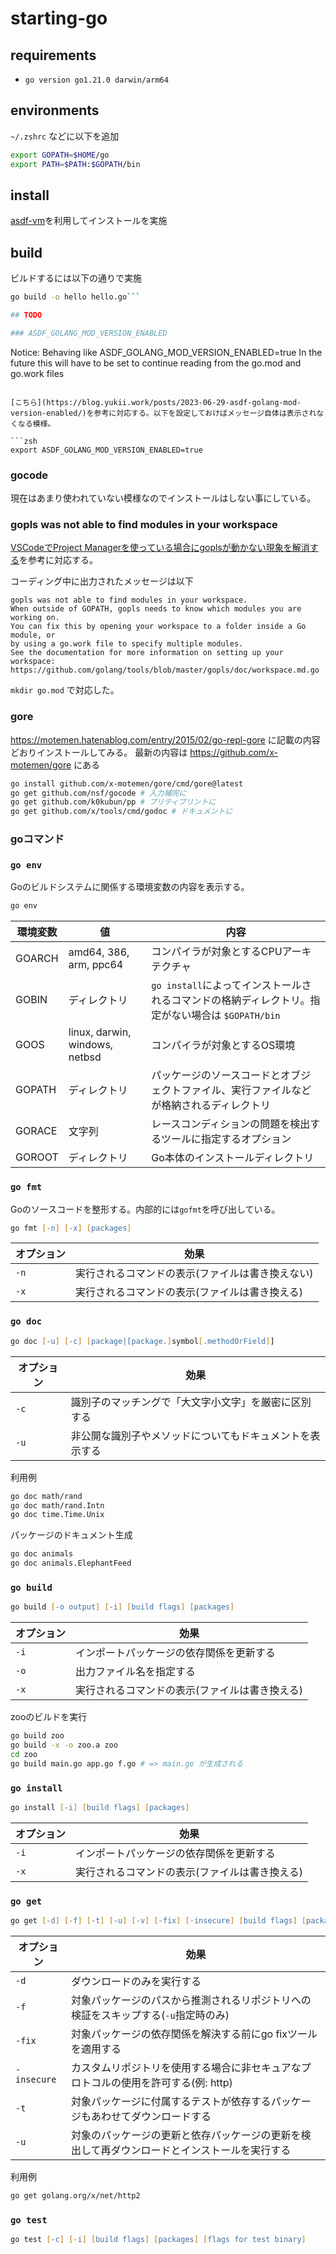 # starting-go

## requirements

- `go version go1.21.0 darwin/arm64`


## environments

`~/.zshrc` などに以下を追加

```zsh
export GOPATH=$HOME/go
export PATH=$PATH:$GOPATH/bin
```

## install

[asdf-vm](https://asdf-vm.com/)を利用してインストールを実施

## build

ビルドするには以下の通りで実施

```zsh
go build -o hello hello.go```

## TODO

### ASDF_GOLANG_MOD_VERSION_ENABLED

```
Notice: Behaving like ASDF_GOLANG_MOD_VERSION_ENABLED=true
        In the future this will have to be set to continue
        reading from the go.mod and go.work files
```

[こちら](https://blog.yukii.work/posts/2023-06-29-asdf-golang-mod-version-enabled/)を参考に対応する。以下を設定しておけばメッセージ自体は表示されなくなる模様。

```zsh
export ASDF_GOLANG_MOD_VERSION_ENABLED=true
```

### gocode

現在はあまり使われていない模様なのでインストールはしない事にしている。

### gopls was not able to find modules in your workspace

[VSCodeでProject Managerを使っている場合にgoplsが動かない現象を解消する](https://qiita.com/y_tochukaso/items/da426190a4563c1dbebd)を参考に対応する。

コーディング中に出力されたメッセージは以下

```
gopls was not able to find modules in your workspace.
When outside of GOPATH, gopls needs to know which modules you are working on.
You can fix this by opening your workspace to a folder inside a Go module, or
by using a go.work file to specify multiple modules.
See the documentation for more information on setting up your workspace:
https://github.com/golang/tools/blob/master/gopls/doc/workspace.md.go
```

`mkdir go.mod` で対応した。

### gore

<https://motemen.hatenablog.com/entry/2015/02/go-repl-gore>
に記載の内容どおりインストールしてみる。
最新の内容は <https://github.com/x-motemen/gore> にある

```zsh
go install github.com/x-motemen/gore/cmd/gore@latest
go get github.com/nsf/gocode # 入力補完に
go get github.com/k0kubun/pp # プリティプリントに
go get github.com/x/tools/cmd/godoc # ドキュメントに
```

### goコマンド

### `go env`

Goのビルドシステムに関係する環境変数の内容を表示する。

```zsh
go env
```

環境変数 | 値 | 内容
--- | --- | ---
GOARCH | amd64, 386, arm, ppc64 | コンパイラが対象とするCPUアーキテクチャ
GOBIN | ディレクトリ | `go install`によってインストールされるコマンドの格納ディレクトリ。指定がない場合は `$GOPATH/bin`
GOOS | linux, darwin, windows, netbsd | コンパイラが対象とするOS環境
GOPATH | ディレクトリ | パッケージのソースコードとオブジェクトファイル、実行ファイルなどが格納されるディレクトリ
GORACE | 文字列 | レースコンディションの問題を検出するツールに指定するオプション
GOROOT | ディレクトリ | Go本体のインストールディレクトリ

### `go fmt`

Goのソースコードを整形する。内部的には`gofmt`を呼び出している。

```zsh
go fmt [-n] [-x] [packages]
```

オプション | 効果
--- | ---
`-n` | 実行されるコマンドの表示(ファイルは書き換えない)
`-x` | 実行されるコマンドの表示(ファイルは書き換える)

### `go doc`

```zsh
go doc [-u] [-c] [package|[package.]symbol[.methodOrField]]
```

オプション | 効果
--- | ---
`-c` | 識別子のマッチングで「大文字小文字」を厳密に区別する
`-u` | 非公開な識別子やメソッドについてもドキュメントを表示する

利用例

```zsh
go doc math/rand
go doc math/rand.Intn
go doc time.Time.Unix
```

パッケージのドキュメント生成

```zsh
go doc animals
go doc animals.ElephantFeed
```

### `go build`

```zsh
go build [-o output] [-i] [build flags] [packages]
```

オプション | 効果
--- | ---
`-i` | インポートパッケージの依存関係を更新する
`-o` | 出力ファイル名を指定する
`-x` | 実行されるコマンドの表示(ファイルは書き換える)

zooのビルドを実行

```zsh
go build zoo 
go build -x -o zoo.a zoo 
cd zoo
go build main.go app.go f.go # => main.go が生成される
```

### `go install`

```zsh
go install [-i] [build flags] [packages]
```

オプション | 効果
--- | ---
`-i` | インポートパッケージの依存関係を更新する
`-x` | 実行されるコマンドの表示(ファイルは書き換える)

### `go get`

```zsh
go get [-d] [-f] [-t] [-u] [-v] [-fix] [-insecure] [build flags] [packages]
```

オプション | 効果
--- | ---
`-d` | ダウンロードのみを実行する
`-f` | 対象パッケージのパスから推測されるリポジトリへの検証をスキップする(`-u`指定時のみ)
`-fix` | 対象パッケージの依存関係を解決する前にgo fixツールを適用する
`-insecure` | カスタムリポジトリを使用する場合に非セキュアなプロトコルの使用を許可する(例: http)
`-t` | 対象パッケージに付属するテストが依存するパッケージもあわせてダウンロードする
`-u` | 対象のパッケージの更新と依存パッケージの更新を検出して再ダウンロードとインストールを実行する

利用例

```zsh
go get golang.org/x/net/http2
```

### `go test`

```zsh
go test [-c] [-i] [build flags] [packages] [flags for test binary]
```
